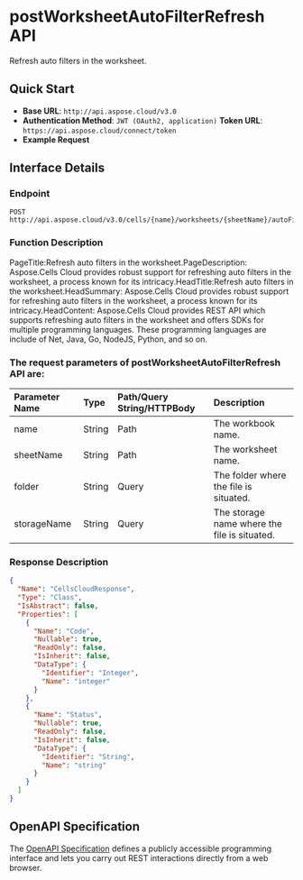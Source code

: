 # **postWorksheetAutoFilterRefresh API**

Refresh auto filters in the worksheet. 

## **Quick Start**

- **Base URL**: `http://api.aspose.cloud/v3.0`
- **Authentication Method**: `JWT (OAuth2, application)`  **Token URL**: `https://api.aspose.cloud/connect/token`
- **Example Request** 
<script src="https://gist.github.com/aspose-cells-cloud-gists/8a5b324fdf3e574dbd747c1a1e24b05d.js?file=Example30_PostWorksheetAutoFilterRefresh.cs"></script>

## **Interface Details**

### **Endpoint** 

```
POST http://api.aspose.cloud/v3.0/cells/{name}/worksheets/{sheetName}/autoFilter/refresh
```

### **Function Description**
PageTitle:Refresh auto filters in the worksheet.PageDescription: Aspose.Cells Cloud provides robust support for refreshing auto filters in the worksheet, a process known for its intricacy.HeadTitle:Refresh auto filters in the worksheet.HeadSummary: Aspose.Cells Cloud provides robust support for refreshing auto filters in the worksheet, a process known for its intricacy.HeadContent: Aspose.Cells Cloud provides REST API which supports refreshing auto filters in the worksheet and offers SDKs for multiple programming languages. These programming languages are include of Net, Java, Go, NodeJS, Python, and so on.

### The request parameters of **postWorksheetAutoFilterRefresh** API are: 

| Parameter Name | Type | Path/Query String/HTTPBody | Description | 
| :- | :- | :- |:- | 
|name|String|Path|The workbook name.|
|sheetName|String|Path|The worksheet name.|
|folder|String|Query|The folder where the file is situated.|
|storageName|String|Query|The storage name where the file is situated.|


### **Response Description**
```json
{
  "Name": "CellsCloudResponse",
  "Type": "Class",
  "IsAbstract": false,
  "Properties": [
    {
      "Name": "Code",
      "Nullable": true,
      "ReadOnly": false,
      "IsInherit": false,
      "DataType": {
        "Identifier": "Integer",
        "Name": "integer"
      }
    },
    {
      "Name": "Status",
      "Nullable": true,
      "ReadOnly": false,
      "IsInherit": false,
      "DataType": {
        "Identifier": "String",
        "Name": "string"
      }
    }
  ]
}
```

## OpenAPI Specification

The [OpenAPI Specification](https://reference.aspose.cloud/cells/#/AutoFilterController/PostWorksheetAutoFilterRefresh) defines a publicly accessible programming interface and lets you carry out REST interactions directly from a web browser.

